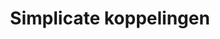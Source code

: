---
title: Simplicate koppelingen
key: simplicate
image: /images/@stock/simplicate-koppelingen.png
link_to: /koppelingen/simplicate
klass: crm
layout: koppelingen
referral-url: 
---